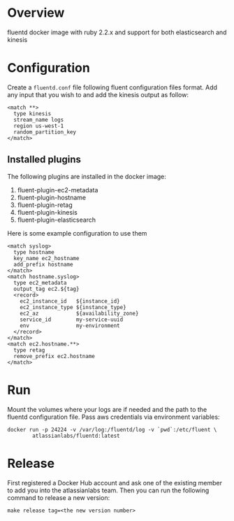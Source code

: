 # Overview

fluentd docker image with ruby 2.2.x and support for both elasticsearch and kinesis

# Configuration

Create a `fluentd.conf` file following fluent configuration files format. Add any input that you wish to and add the kinesis output as follow:

```
<match **>
  type kinesis
  stream_name logs
  region us-west-1
  random_partition_key
</match>
```

## Installed plugins

The following plugins are installed in the docker image:

1. fluent-plugin-ec2-metadata
1. fluent-plugin-hostname
1. fluent-plugin-retag
1. fluent-plugin-kinesis
1. fluent-plugin-elasticsearch

Here is some example configuration to use them

```
<match syslog>
  type hostname
  key_name ec2_hostname
  add_prefix hostname
</match>
<match hostname.syslog>
  type ec2_metadata
  output_tag ec2.${tag}
  <record>
    ec2_instance_id   ${instance_id}
    ec2_instance_type ${instance_type}
    ec2_az            ${availability_zone}
    service_id        my-service-uuid
    env               my-environment
  </record>
</match>
<match ec2.hostname.**>
  type retag
  remove_prefix ec2.hostname
</match>
```


# Run

Mount the volumes where your logs are if needed and the path to the fluentd configuration file. Pass aws credentials via environment variables:

    docker run -p 24224 -v /var/log:/fluentd/log -v `pwd`:/etc/fluent \
			atlassianlabs/fluentd:latest

# Release
First registered a Docker Hub account and ask one of the existing member to add you into the atlassianlabs team. Then you can run the following command to release a new version:

```
make release tag=<the new version number>
```


